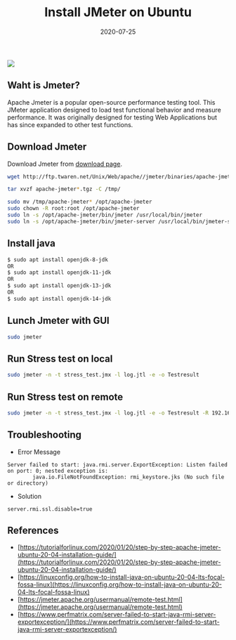 ﻿---
title: "Install JMeter on Ubuntu"
date: 2020-07-25
sidebar: 'auto'
tags:
 - JMeter
 - Ubuntu
 - install
categories:
 - Tech
publish: True
meta:
  - property: og:description
    content: Apache Jmeter is a popular open-source performance testing tool. This JMeter application designed to load test functional...
  - property: og:image
    content: https://i.imgur.com/iDegYoY.jpg
---

![](https://i.imgur.com/iDegYoY.jpg)

## Waht is Jmeter?
Apache Jmeter is a popular open-source performance testing tool. This JMeter application designed to load test functional behavior and measure performance. It was originally designed for testing Web Applications but has since expanded to other test functions.

## Download Jmeter
Download Jmeter from [download page](https://jmeter.apache.org/download_jmeter.cgi).
``` bash
wget http://ftp.twaren.net/Unix/Web/apache//jmeter/binaries/apache-jmeter-5.3.tgz

tar xvzf apache-jmeter*.tgz -C /tmp/

sudo mv /tmp/apache-jmeter* /opt/apache-jmeter
sudo chown -R root:root /opt/apache-jmeter
sudo ln -s /opt/apache-jmeter/bin/jmeter /usr/local/bin/jmeter
sudo ln -s /opt/apache-jmeter/bin/jmeter-server /usr/local/bin/jmeter-server
```

## Install java
``` bash
$ sudo apt install openjdk-8-jdk
OR
$ sudo apt install openjdk-11-jdk
OR
$ sudo apt install openjdk-13-jdk
OR
$ sudo apt install openjdk-14-jdk
```

## Lunch Jmeter with GUI
``` bash
sudo jmeter
```

## Run Stress test on local
``` bash
sudo jmeter -n -t stress_test.jmx -l log.jtl -e -o Testresult
```

## Run Stress test on remote
``` bash
sudo jmeter -n -t stress_test.jmx -l log.jtl -e -o Testresult -R 192.168.0.100,192.168.0.200
```

## Troubleshooting
- Error Message
```
Server failed to start: java.rmi.server.ExportException: Listen failed on port: 0; nested exception is:
        java.io.FileNotFoundException: rmi_keystore.jks (No such file or directory)
```
- Solution
```
server.rmi.ssl.disable=true
```

## References
- [https://tutorialforlinux.com/2020/01/20/step-by-step-apache-jmeter-ubuntu-20-04-installation-guide/](https://tutorialforlinux.com/2020/01/20/step-by-step-apache-jmeter-ubuntu-20-04-installation-guide/)
- [https://linuxconfig.org/how-to-install-java-on-ubuntu-20-04-lts-focal-fossa-linux](https://linuxconfig.org/how-to-install-java-on-ubuntu-20-04-lts-focal-fossa-linux)
- [https://jmeter.apache.org/usermanual/remote-test.html](https://jmeter.apache.org/usermanual/remote-test.html)
- [https://www.perfmatrix.com/server-failed-to-start-java-rmi-server-exportexception/](https://www.perfmatrix.com/server-failed-to-start-java-rmi-server-exportexception/)
